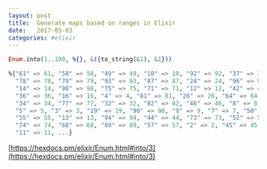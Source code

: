 ```yaml
---
layout: post
title:  Generate maps based on ranges in Elixir
date:   2017-05-03
categories: #elixir
---
```


```elixir
Enum.into(1..100, %{}, &({to_string(&1), &1}))
```

```elixir
%{"61" => 61, "58" => 58, "49" => 49, "10" => 10, "92" => 92, "37" => 37,
  "78" => 78, "79" => 79, "93" => 93, "87" => 87, "24" => 24, "96" => 96,
  "14" => 14, "98" => 98, "75" => 75, "71" => 71, "12" => 12, "42" => 42,
  "36" => 36, "16" => 16, "4" => 4, "81" => 81, "26" => 26, "64" => 64,
  "34" => 34, "77" => 77, "32" => 32, "82" => 82, "46" => 46, "8" => 8,
  "5" => 5, "3" => 3, "19" => 19, "90" => 90, "9" => 9, "7" => 7, "50" => 50,
  "55" => 55, "13" => 13, "94" => 94, "44" => 44, "73" => 73, "52" => 52,
  "74" => 74, "68" => 68, "89" => 89, "57" => 57, "2" => 2, "45" => 45,
  "11" => 11, ...}
```

[https://hexdocs.pm/elixir/Enum.html#into/3](https://hexdocs.pm/elixir/Enum.html#into/3)
